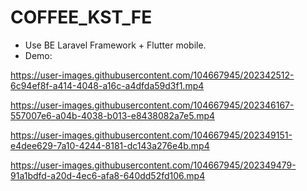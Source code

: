 # COFFEE_KST_FE
- Use BE Laravel Framework + Flutter mobile.
- Demo:










https://user-images.githubusercontent.com/104667945/202342512-6c94ef8f-a414-4048-a16c-a4dfda59d3f1.mp4










https://user-images.githubusercontent.com/104667945/202346167-557007e6-a04b-4038-b013-e8438082a7e5.mp4



https://user-images.githubusercontent.com/104667945/202349151-e4dee629-7a10-4244-8181-dc143a276e4b.mp4



https://user-images.githubusercontent.com/104667945/202349479-91a1bdfd-a20d-4ec6-afa8-640dd52fd106.mp4

